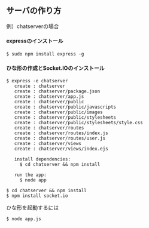 ## サーバの作り方

例）chatserverの場合


#### expressのインストール

```
$ sudo npm install express -g
```

#### ひな形の作成とSocket.IOのインストール
```$ express -e chatserver
   create : chatserver
   create : chatserver/package.json
   create : chatserver/app.js
   create : chatserver/public
   create : chatserver/public/javascripts
   create : chatserver/public/images
   create : chatserver/public/stylesheets
   create : chatserver/public/stylesheets/style.css
   create : chatserver/routes
   create : chatserver/routes/index.js
   create : chatserver/routes/user.js
   create : chatserver/views
   create : chatserver/views/index.ejs

   install dependencies:
     $ cd chatserver && npm install

   run the app:
     $ node app

$ cd chatserver && npm install
$ npm install socket.io
```ひな形を起動するには

```$ node app.js
```